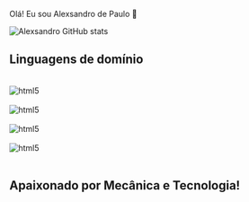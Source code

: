 Olá! Eu sou Alexsandro de Paulo 👋



![Alexsandro GitHub stats](https://github-readme-stats.vercel.app/api?username=alexsandro-alt&show_icons=true&theme=dark) 

## Linguagens de domínio

<div style="display: inline_block"><br/>
  <img olign= "center" alt="html5" src="https://img.shields.io/badge/HTML5-E34F26?style=for-the-badge&logo=html5&logoColor=white" />
  </div>
  
<div style="display: inline_block"><br/>
  <img olign= "center" alt="html5" src="https://img.shields.io/badge/CSS-239120?&style=for-the-badge&logo=css3&logoColor=white" />
  </div>  

<div style="display: inline_block"><br/>
  <img olign= "center" alt="html5" src="https://img.shields.io/badge/JavaScript-F7DF1E?style=for-the-badge&logo=javascript&logoColor=black" />
  </div>  

 <div style="display: inline_block"><br/>
  <img olign= "center" alt="html5" src="https://img.shields.io/badge/Python-14354C?style=for-the-badge&logo=python&logoColor=white" />
  </div><br/>

## Apaixonado por Mecânica e Tecnologia!
